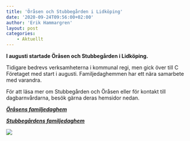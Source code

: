```yaml
---
title: 'Öråsen och Stubbegården i Lidköping'
date: '2020-09-24T09:56:00+02:00'
author: 'Erik Hammargren'
layout: post
categories:
    - Aktuellt
---
```


**I augusti startade Öråsen och Stubbegården i Lidköping.**

Tidigare bedrevs verksamheterna i kommunal regi, men gick över till C Företaget med start i augusti. Familjedaghemmen har ett nära samarbete med varandra.

För att läsa mer om Stubbegården och Öråsen eller för kontakt till dagbarnvårdarna, besök gärna deras hemsidor nedan.

**[*Öråsens familjedaghem*](https://lindblomhelena.wixsite.com/familjedaghemorasen)**

**[*Stubbegårdens familjedaghem*](https://www.familjedaghemstubbegarden.com/)**

[![](https://www.cforetaget.se/wp-content/uploads/2020/10/sandpit-762541_1920-1536x1024-1.jpg)](https://www.cforetaget.se/wp-content/uploads/2020/10/sandpit-762541_1920-1536x1024-1.jpg)